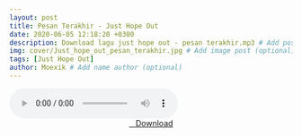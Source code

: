 ```yaml
---
layout: post
title: Pesan Terakhir - Just Hope Out
date: 2020-06-05 12:18:20 +0300
description: Download lagu just hope out - pesan terakhir.mp3 # Add post description (optional)
img: cover/Just_hope_out_pesan_terakhir.jpg # Add image post (optional)
tags: [Just Hope Out]
author: Moexik # Add name author (optional)
---
```


<audio class='js-player' style="--plyr-color-main: #212121;" controls>
<source src="https://drive.google.com/uc?authuser=0&id=1J_EtGbBAVHnhYHvxNp-_vQA1TYHfVX6l&export=download" type="audio/mp3">
</audio><br />

<center>
<a href="/dl/pesanterakhir-justhopeout/" ><i class="fa fa-caret-down" aria-hidden="true"></i>&nbsp; &nbsp;Download</a>
</center><br />
